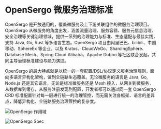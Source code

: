 # OpenSergo 微服务治理标准

OpenSergo 是开放通用的，覆盖微服务及上下游关联组件的微服务治理项目。OpenSergo 从微服务的角度出发，涵盖流量治理、服务容错、服务元信息治理、安全治理等关键治理领域，提供一系列的治理能力与标准、生态适配与最佳实践，支持 Java, Go, Rust 等多语言生态。OpenSergo 项目由阿里巴巴、bilibili、中国移动、SphereEx 等企业，以及 Kratos、CloudWeGo、ShardingSphere、Database Mesh、Spring Cloud Alibaba、Apache Dubbo 等社区联合发起，共同主导治理标准建设与能力演进。

OpenSergo 的最大特点就是以统一的一套配置/DSL/协议定义服务治理规则，面向多语言异构化架构，做到全链路生态覆盖。无论微服务的语言是 Java, Go, Node.js 还是其它语言，无论是标准微服务还是 Mesh 接入，从网关到微服务，从数据库到缓存，从服务注册发现到配置，开发者都可以通过同一套 OpenSergo CRD 标准配置针对每一层进行统一的治理管控，而无需关注各框架、语言的差异点，降低异构化、全链路服务治理管控的复杂度。

![OpenSergo 作用域](https://assets.ng-tech.icu/item/20230513195807.png)

![OpenSergo Spec](https://assets.ng-tech.icu/item/20230513195859.png)
